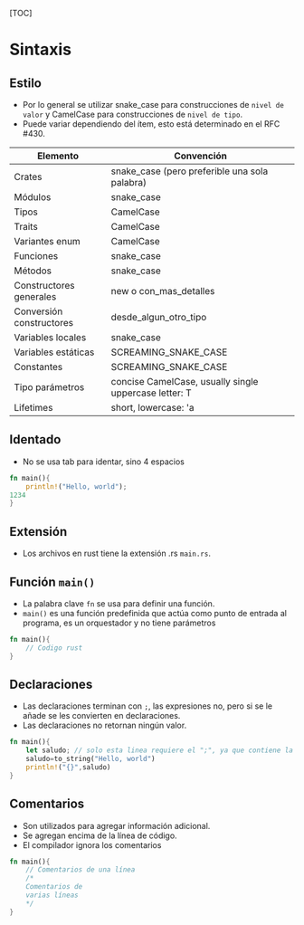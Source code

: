 [TOC]
# Sintaxis
## Estilo
- Por lo general se utilizar snake_case para construcciones de `nivel de valor` y CamelCase para construcciones de `nivel de tipo`.
- Puede variar dependiendo del ítem, esto está determinado en el RFC #430.

| **Elemento**             | **Convención**                                        |
| ------------------------ | ----------------------------------------------------- |
| Crates                   | snake_case (pero preferible una sola palabra)         |
| Módulos                  | snake_case                                            |
| Tipos                    | CamelCase                                             |
| Traits                   | CamelCase                                             |
| Variantes enum           | CamelCase                                             |
| Funciones                | snake_case                                            |
| Métodos                  | snake_case                                            |
| Constructores generales  | new o con_mas_detalles                                |
| Conversión constructores | desde_algun_otro_tipo                                 |
| Variables locales        | snake_case                                            |
| Variables estáticas      | SCREAMING_SNAKE_CASE                                  |
| Constantes               | SCREAMING_SNAKE_CASE                                  |
| Tipo parámetros          | concise CamelCase, usually single uppercase letter: T |
| Lifetimes                | short, lowercase: 'a                                  |
## Identado
- No se usa tab para identar, sino 4 espacios
``` rust
fn main(){
    println!("Hello, world");
1234
}
```
## Extensión
- Los archivos en rust tiene la extensión .rs `main.rs`.
## Función `main()`
- La palabra clave `fn` se usa para definir una función. 
- `main()` es una función predefinida que actúa como punto de entrada al programa, es un orquestador y no tiene parámetros
``` rust
fn main(){
    // Codigo rust
}
```
## Declaraciones
- Las declaraciones terminan con `;`, las expresiones no, pero si se le añade se les convierten en declaraciones.
- Las declaraciones no retornan ningún valor.
``` rust
fn main(){
    let saludo; // solo esta linea requiere el ";", ya que contiene la declaración de la variable saludo
    saludo=to_string("Hello, world")
    println!("{}",saludo)
}
```
## Comentarios
- Son utilizados para agregar información adicional.
- Se agregan encima de la línea de código.
- El compilador ignora los comentarios
``` rust
fn main(){
    // Comentarios de una línea
    /* 
    Comentarios de 
    varias líneas
    */
}
```